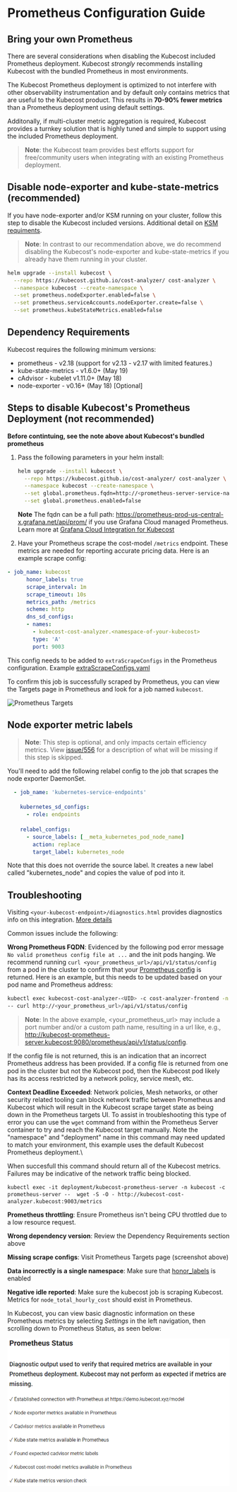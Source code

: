 Prometheus Configuration Guide
==============================

## Bring your own Prometheus

There are several considerations when disabling the Kubecost included Prometheus deployment. Kubecost _strongly_ recommends installing Kubecost with the bundled Prometheus in most environments.

The Kubecost Prometheus deployment is optimized to not interfere with other observability instrumentation and by default only contains metrics that are useful to the Kubecost product. This results in __70-90% fewer metrics__ than a Prometheus deployment using default settings.

Additonally, if multi-cluster metric aggregation is required, Kubecost provides a turnkey solution that is highly tuned and simple to support using the included Prometheus deployment.

> **Note**: the Kubecost team provides best efforts support for free/community users when integrating with an existing Prometheus deployment.

## Disable node-exporter and kube-state-metrics (recommended)

If you have node-exporter and/or KSM running on your cluster, follow this step to disable the Kubecost included versions. Additional detail on [KSM requiments](/ksm-metrics.md).

> **Note**: In contrast to our recommendation above, we do recommend disabling the Kubecost's node-exporter and kube-state-metrics if you already have them running in your cluster.

  ```sh
  helm upgrade --install kubecost \
    --repo https://kubecost.github.io/cost-analyzer/ cost-analyzer \
    --namespace kubecost --create-namespace \
    --set prometheus.nodeExporter.enabled=false \
    --set prometheus.serviceAccounts.nodeExporter.create=false \
    --set prometheus.kubeStateMetrics.enabled=false
  ```
## Dependency Requirements

Kubecost requires the following minimum versions:

- prometheus - v2.18 (support for v2.13 - v2.17 with limited features.)
- kube-state-metrics - v1.6.0+ (May 19)
- cAdvisor - kubelet v1.11.0+ (May 18)
- node-exporter - v0.16+ (May 18) [Optional]

## Steps to disable Kubecost's Prometheus Deployment (not recommended)

**Before contintuing, see the note above about Kubecost's bundled prometheus**

1. Pass the following parameters in your helm install:

    ```sh
    helm upgrade --install kubecost \
      --repo https://kubecost.github.io/cost-analyzer/ cost-analyzer \
      --namespace kubecost --create-namespace \
      --set global.prometheus.fqdn=http://<prometheus-server-service-name>.<prometheus-server-namespace>.svc \
      --set global.prometheus.enabled=false
    ```

    **Note** The fqdn can be a full path: https://prometheus-prod-us-central-x.grafana.net/api/prom/ if you use Grafana Cloud managed Prometheus. Learn more at [Grafana Cloud Integration for Kubecost](https://guide.kubecost.com/hc/en-us/articles/5699967551639-Grafana-Cloud-Integration-for-Kubecost)

1. Have your Prometheus scrape the cost-model `/metrics` endpoint. These metrics are needed for reporting accurate pricing data. Here is an example scrape config:

```yaml
- job_name: kubecost
      honor_labels: true
      scrape_interval: 1m
      scrape_timeout: 10s
      metrics_path: /metrics
      scheme: http
      dns_sd_configs:
      - names:
        - kubecost-cost-analyzer.<namespace-of-your-kubecost>
        type: 'A'
        port: 9003
```

This config needs to be added to  `extraScrapeConfigs` in the Prometheus configuration. Example [extraScrapeConfigs.yaml](https://raw.githubusercontent.com/kubecost/docs/main/extraScrapeConfigs.yaml)

To confirm this job is successfully scraped by Prometheus, you can view the Targets page in Prometheus and look for a job named `kubecost`.

![Prometheus Targets](https://raw.githubusercontent.com/kubecost/docs/main/prom-targets.png)

## Node exporter metric labels

> **Note**: This step is optional, and only impacts certain efficiency metrics. View [issue/556](https://github.com/kubecost/cost-model/issues/556) for a description of what will be missing if this step is skipped.

You'll need to add the following relabel config to the job that scrapes the node exporter DaemonSet.

```yaml
  - job_name: 'kubernetes-service-endpoints'

    kubernetes_sd_configs:
      - role: endpoints

    relabel_configs:
      - source_labels: [__meta_kubernetes_pod_node_name]
        action: replace
        target_label: kubernetes_node
```

Note that this does not override the source label. It creates a new label called "kubernetes_node" and copies the value of pod into it.

## Troubleshooting

Visiting `<your-kubecost-endpoint>/diagnostics.html` provides diagnostics info on this integration. [More details](/diagnostics.md)

Common issues include the following:

**Wrong Prometheus FQDN**: Evidenced by the following pod error message `No valid prometheus config file at ...` and the init pods hanging. We recommend running `curl <your_prometheus_url>/api/v1/status/config` from a pod in the cluster to confirm that your [Prometheus config](https://prometheus.io/docs/prometheus/latest/configuration/configuration/#configuration-file) is returned. Here is an example, but this needs to be updated based on your pod name and Prometheus address:

```sh
kubectl exec kubecost-cost-analyzer-<UID> -c cost-analyzer-frontend -n kubecost \
-- curl http://<your_prometheus_url>/api/v1/status/config
```

> **Note**: In the above example, <your_prometheus_url> may include a port number and/or a custom path name, resulting in a url like, e.g., http://kubecost-prometheus-server.kubecost:9080/prometheus/api/v1/status/config.

If the config file is not returned, this is an indication that an incorrect Prometheus address has been provided. If a config file is returned from one pod in the cluster but not the Kubecost pod, then the Kubecost pod likely has its access restricted by a network policy, service mesh, etc.

**Context Deadline Exceeded**: Network policies, Mesh networks, or other security related tooling can block network traffic between Prometheus and Kubecost which will result in the Kubecost scrape target state as being down in the Prometheus targets UI. To assist in troubleshooting this type of error you can use the `wget` command from within the Prometheus Server container to try and reach the Kubecost target manually. Note the "namespace" and "deployment" name in this command may need updated to match your environment, this example uses the default Kubecost Prometheus deployment.\

When succesfull this command should return all of the Kubecost metrics. Failures may be indicative of the network traffic being blocked.
```
kubectl exec -it deployment/kubecost-prometheus-server -n kubecost -c prometheus-server --  wget -S -O - http://kubecost-cost-analyzer.kubecost:9003/metrics
```

**Prometheus throttling**: Ensure Prometheus isn't being CPU throttled due to a low resource request.

**Wrong dependency version**: Review the Dependency Requirements section above

**Missing scrape configs**: Visit Prometheus Targets page (screenshot above)

**Data incorrectly is a single namespace**: Make sure that [honor_labels](https://prometheus.io/docs/prometheus/latest/configuration/configuration/#scrape_config) is enabled

**Negative idle reported**: Make sure the kubecost job is scraping Kubecost. Metrics for `node_total_hourly_cost` should exist in Prometheus.

In Kubecost, you can view basic diagnostic information on these Prometheus metrics by selecting _Settings_ in the left navigation, then scrolling down to Prometheus Status, as seen below:

![Prometheus status diagnostic](https://raw.githubusercontent.com/kubecost/docs/main/prom-status.png)
